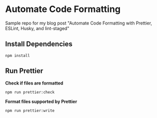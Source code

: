 # Automate Code Formatting
Sample repo for my blog post "Automate Code Formatting with Prettier, ESLint, Husky, and lint-staged"

## Install Dependencies
```
npm install
```
## Run Prettier
**Check if files are formatted**
```
npm run prettier:check
```

**Format files supported by Prettier**
```
npm run prettier:write
```